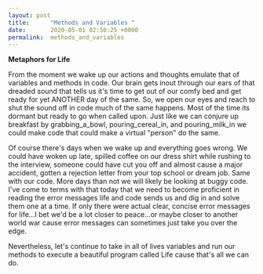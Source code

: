 ```yaml
---
layout: post
title:      "Methods and Variables "
date:       2020-05-01 02:50:25 +0000
permalink:  methods_and_variables
---
```


**Metaphors for Life**

From the moment we wake up our actions and thoughts emulate that of variables and methods in code.  Our brain gets inout through our ears of that dreaded sound that tells us it's time to get out of our comfy bed and get ready for yet ANOTHER day of the same.  So, we open our eyes and reach to shut the sound off in code much of the same happens. Most of the time its dormant but ready to go when called upon.  Just like we can conjure up breakfast by grabbing_a_bowl, pouring_cereal_in, and pouring_milk_in we could make code that could make a virtual "person" do the same.  

Of course there's days when we wake up and everything goes wrong. We could have woken up late, spilled coffee on our dress shirt while rushing to the interview, someone could have  cut you off and almost cause a major accident, gotten a rejection letter from your top school or dream job. Same with our code. More days than not we will likely be looking at buggy code. I've come to terms with that today that we need to become proficient in reading the error messages life and code sends us and dig in and solve them one at a time.  If only there were actual clear, concise error messages for life...I bet we'd be a lot closer to peace...or maybe closer to another world war cause error messages can sometimes just take you over the edge. 

Nevertheless,  let's continue to take in all of lives variables and run our methods to execute a beautiful program called Life cause that's all we can do.

